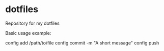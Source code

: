 # dotfiles
Repository for my dotfiles

Basic usage example:

config add /path/to/file
config commit -m "A short message"
config push

